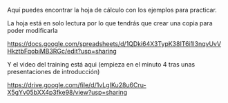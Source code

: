 Aquí puedes encontrar la hoja de cálculo con los ejemplos para practicar.

La hoja está en solo lectura por lo que tendrás que crear una copia para poder modificarla

https://docs.google.com/spreadsheets/d/1QDki64X3TypK38IT6i1I3nqvUvVHkztbFqobiMB3RGc/edit?usp=sharing

Y el video del training está aqui (empieza en el minuto 4 tras unas presentaciones de introducción)

https://drive.google.com/file/d/1vLgIKu28u6Cru-X5gYv05bXX4p3fke98/view?usp=sharing
